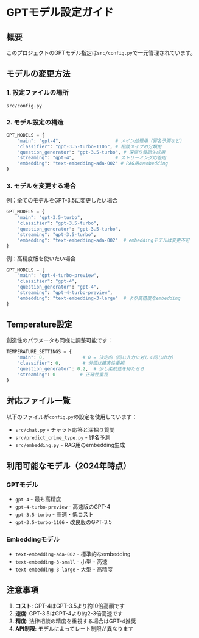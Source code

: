 # GPTモデル設定ガイド

## 概要
このプロジェクトのGPTモデル指定は`src/config.py`で一元管理されています。

## モデルの変更方法

### 1. 設定ファイルの場所
```
src/config.py
```

### 2. モデル設定の構造

```python
GPT_MODELS = {
    "main": "gpt-4",                    # メイン処理用（罪名予測など）
    "classifier": "gpt-3.5-turbo-1106", # 相談タイプの分類用
    "question_generator": "gpt-3.5-turbo", # 深掘り質問生成用
    "streaming": "gpt-4",               # ストリーミング応答用
    "embedding": "text-embedding-ada-002" # RAG用のembedding
}
```

### 3. モデルを変更する場合

例：全てのモデルをGPT-3.5に変更したい場合

```python
GPT_MODELS = {
    "main": "gpt-3.5-turbo",
    "classifier": "gpt-3.5-turbo",
    "question_generator": "gpt-3.5-turbo",
    "streaming": "gpt-3.5-turbo",
    "embedding": "text-embedding-ada-002"  # embeddingモデルは変更不可
}
```

例：高精度版を使いたい場合

```python
GPT_MODELS = {
    "main": "gpt-4-turbo-preview",
    "classifier": "gpt-4",
    "question_generator": "gpt-4",
    "streaming": "gpt-4-turbo-preview",
    "embedding": "text-embedding-3-large"  # より高精度なembedding
}
```

## Temperature設定

創造性のパラメータも同様に調整可能です：

```python
TEMPERATURE_SETTINGS = {
    "main": 0,              # 0 = 決定的（同じ入力に対して同じ出力）
    "classifier": 0,        # 分類は確実性重視
    "question_generator": 0.2,  # 少し柔軟性を持たせる
    "streaming": 0         # 正確性重視
}
```

## 対応ファイル一覧

以下のファイルが`config.py`の設定を使用しています：

- `src/chat.py` - チャット応答と深掘り質問
- `src/predict_crime_type.py` - 罪名予測
- `src/embedding.py` - RAG用のembedding生成

## 利用可能なモデル（2024年時点）

### GPTモデル
- `gpt-4` - 最も高精度
- `gpt-4-turbo-preview` - 高速版のGPT-4
- `gpt-3.5-turbo` - 高速・低コスト
- `gpt-3.5-turbo-1106` - 改良版のGPT-3.5

### Embeddingモデル
- `text-embedding-ada-002` - 標準的なembedding
- `text-embedding-3-small` - 小型・高速
- `text-embedding-3-large` - 大型・高精度

## 注意事項

1. **コスト**: GPT-4はGPT-3.5より約10倍高額です
2. **速度**: GPT-3.5はGPT-4より約2-3倍高速です
3. **精度**: 法律相談の精度を重視する場合はGPT-4推奨
4. **API制限**: モデルによってレート制限が異なります